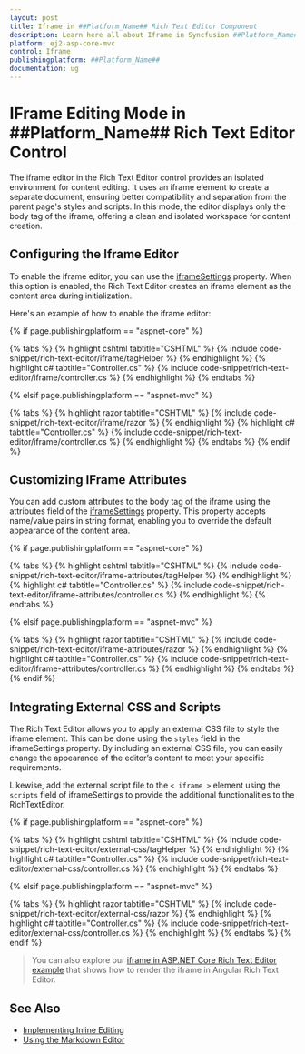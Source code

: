 ```yaml
---
layout: post
title: Iframe in ##Platform_Name## Rich Text Editor Component
description: Learn here all about Iframe in Syncfusion ##Platform_Name## Rich Text Editor component of Syncfusion Essential JS 2 and more.
platform: ej2-asp-core-mvc
control: Iframe
publishingplatform: ##Platform_Name##
documentation: ug
---
```


# IFrame Editing Mode in ##Platform_Name## Rich Text Editor Control

The iframe editor in the Rich Text Editor control provides an isolated environment for content editing. It uses an iframe element to create a separate document, ensuring better compatibility and separation from the parent page's styles and scripts. In this mode, the editor displays only the body tag of the iframe, offering a clean and isolated workspace for content creation.

## Configuring the Iframe Editor

To enable the iframe editor, you can use the [iframeSettings](https://help.syncfusion.com/cr/aspnetcore-js2/Syncfusion.EJ2.RichTextEditor.RichTextEditorBuilder.html#Syncfusion_EJ2_RichTextEditor_RichTextEditorBuilder_IframeSettings_Syncfusion_EJ2_RichTextEditor_RichTextEditorIFrameSettings_) property. When this option is enabled, the Rich Text Editor creates an iframe element as the content area during initialization.

Here's an example of how to enable the iframe editor:

{% if page.publishingplatform == "aspnet-core" %}

{% tabs %}
{% highlight cshtml tabtitle="CSHTML" %}
{% include code-snippet/rich-text-editor/iframe/tagHelper %}
{% endhighlight %}
{% highlight c# tabtitle="Controller.cs" %}
{% include code-snippet/rich-text-editor/iframe/controller.cs %}
{% endhighlight %}
{% endtabs %}

{% elsif page.publishingplatform == "aspnet-mvc" %}

{% tabs %}
{% highlight razor tabtitle="CSHTML" %}
{% include code-snippet/rich-text-editor/iframe/razor %}
{% endhighlight %}
{% highlight c# tabtitle="Controller.cs" %}
{% include code-snippet/rich-text-editor/iframe/controller.cs %}
{% endhighlight %}
{% endtabs %}
{% endif %}


## Customizing IFrame Attributes

You can add custom attributes to the body tag of the iframe using the attributes field of the [iframeSettings](https://help.syncfusion.com/cr/aspnetcore-js2/Syncfusion.EJ2.RichTextEditor.RichTextEditorBuilder.html#Syncfusion_EJ2_RichTextEditor_RichTextEditorBuilder_IframeSettings_Syncfusion_EJ2_RichTextEditor_RichTextEditorIFrameSettings_) property. This property accepts name/value pairs in string format, enabling you to override the default appearance of the content area.


{% if page.publishingplatform == "aspnet-core" %}

{% tabs %}
{% highlight cshtml tabtitle="CSHTML" %}
{% include code-snippet/rich-text-editor/iframe-attributes/tagHelper %}
{% endhighlight %}
{% highlight c# tabtitle="Controller.cs" %}
{% include code-snippet/rich-text-editor/iframe-attributes/controller.cs %}
{% endhighlight %}
{% endtabs %}

{% elsif page.publishingplatform == "aspnet-mvc" %}

{% tabs %}
{% highlight razor tabtitle="CSHTML" %}
{% include code-snippet/rich-text-editor/iframe-attributes/razor %}
{% endhighlight %}
{% highlight c# tabtitle="Controller.cs" %}
{% include code-snippet/rich-text-editor/iframe-attributes/controller.cs %}
{% endhighlight %}
{% endtabs %}
{% endif %}

## Integrating External CSS and Scripts

The Rich Text Editor allows you to apply an external CSS file to style the iframe element. This can be done using the `styles` field in the iframeSettings property. By including an external CSS file, you can easily change the appearance of the editor’s content to meet your specific requirements.

Likewise, add the external script file to the `< iframe >` element using the `scripts` field of iframeSettings to provide the additional functionalities to the RichTextEditor.


{% if page.publishingplatform == "aspnet-core" %}

{% tabs %}
{% highlight cshtml tabtitle="CSHTML" %}
{% include code-snippet/rich-text-editor/external-css/tagHelper %}
{% endhighlight %}
{% highlight c# tabtitle="Controller.cs" %}
{% include code-snippet/rich-text-editor/external-css/controller.cs %}
{% endhighlight %}
{% endtabs %}

{% elsif page.publishingplatform == "aspnet-mvc" %}

{% tabs %}
{% highlight razor tabtitle="CSHTML" %}
{% include code-snippet/rich-text-editor/external-css/razor %}
{% endhighlight %}
{% highlight c# tabtitle="Controller.cs" %}
{% include code-snippet/rich-text-editor/external-css/controller.cs %}
{% endhighlight %}
{% endtabs %}
{% endif %}

> You can also explore our [iframe in ASP.NET Core Rich Text Editor example](https://ej2.syncfusion.com/aspnetcore/richtexteditor/iframe#/tailwind3) that shows how to render the iframe in Angular Rich Text Editor.


## See Also

* [Implementing Inline Editing](./inline-editing)
* [Using the Markdown Editor](../../../markdown-editor/EJ2_ASP.NETCORE/getting-started)
